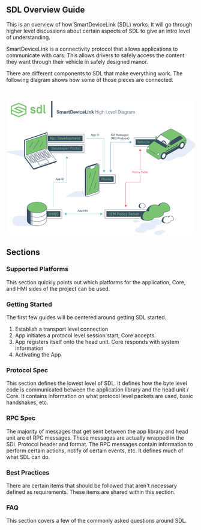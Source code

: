 ## SDL Overview Guide

This is an overview of how SmartDeviceLink (SDL) works. It will go through higher level discussions about certain aspects of SDL to give an intro level of understanding. 


SmartDeviceLink is a connectivity protocol that allows applications to communicate with cars. This allows drivers to safely access the content they want through their vehicle in safely designed manor. 

There are different components to SDL that make everything work. The following diagram shows how some of those pieces are connected. 

<br><br>
![High Level Diagram](assets/HighLevelDiagram.png) 



## Sections

### Supported Platforms

This section quickly points out which platforms for the application, Core, and HMI sides of the project can be used.

### Getting Started

The first few guides will be centered around getting SDL started. 

1. Establish a transport level connection
2. App initiates a protocol level session start, Core accepts.
3. App registers itself onto the head unit. Core responds with system information
4. Activating the App

### Protocol Spec

This section defines the lowest level of SDL. It defines how the byte level code is communicated between the application library and the head unit / Core. It contains information on what protocol level packets are used, basic handshakes, etc.

### RPC Spec

The majority of messages that get sent between the app library and head unit are of RPC messages. These messages are actually wrapped in the SDL Protocol header and format. The RPC messages contain information to perform certain actions, notify of certain events, etc. It defines much of what SDL can do.

### Best Practices

There are certain items that should be followed that aren't necessary defined as requirements. These items are shared within this section. 

### FAQ

This section covers a few of the commonly asked questions around SDL.